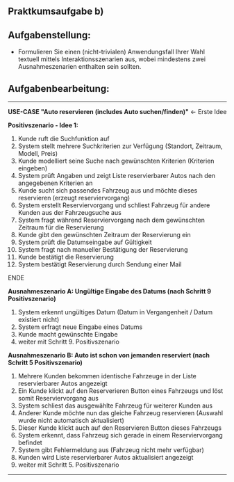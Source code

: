 ## **Praktkumsaufgabe b)**

## **Aufgabenstellung:**
* Formulieren Sie einen (nicht-trivialen) Anwendungsfall Ihrer Wahl textuell mittels Interaktionsszenarien aus, wobei mindestens zwei Ausnahmeszenarien enthalten sein sollten.

## **Aufgabenbearbeitung:**

---
__USE-CASE "Auto reservieren (includes Auto suchen/finden)"__ <- Erste Idee

__Positivszenario - Idee 1:__ 

1. Kunde ruft die Suchfunktion auf 
2. System stellt mehrere Suchkriterien zur Verfügung (Standort, Zeitraum, Modell, Preis)
3. Kunde modelliert seine Suche nach gewünschten Kriterien (Kriterien eingeben)
4. System prüft Angaben und zeigt Liste reservierbarer Autos nach den angegebenen Kriterien an
5. Kunde sucht sich passendes Fahrzeug aus und möchte dieses reservieren (erzeugt reserviervorgang)
6. System erstellt Reserviervorgang und schliest Fahrzeug für andere Kunden aus der Fahrzeugsuche aus
7. System fragt während Reserviervorgang nach dem gewünschten Zeitraum für die Reservierung
8. Kunde gibt den gewünschten Zeitraum der Reservierung ein
9. System prüft die Datumseingabe auf Gültigkeit
10. System fragt nach manueller Bestätigung der Reservierung
11. Kunde bestätigt die Reservierung
12. System bestätigt Reservierung durch Sendung einer Mail

ENDE

__Ausnahmeszenario A: Ungültige Eingabe des Datums (nach Schritt 9 Positivszenario)__

1. System erkennt ungültiges Datum (Datum in Vergangenheit / Datum existiert nicht)
2. System erfragt neue Eingabe eines Datums
3. Kunde macht gewünschte Eingabe
4. weiter mit Schritt 9. Positivszenario

__Ausnahmeszenario B: Auto ist schon von jemanden reserviert (nach Schritt 5 Positivszenario)__

1. Mehrere Kunden bekommen identische Fahrzeuge in der Liste reservierbarer Autos  angezeigt 
2. Ein Kunde klickt auf den Reserverieren Button eines Fahrzeugs und löst somit Reserviervorgang aus
3. System schliest das ausgewählte Fahrzeug für weiterer Kunden aus
4. Anderer Kunde möchte nun das gleiche Fahrzeug reservieren (Auswahl wurde nicht automatisch aktualisiert) 
5. Dieser Kunde klickt auch auf den Reservieren Button dieses Fahrzeugs
6. System erkennt, dass Fahrzeug sich gerade in einem Reserviervorgang befindet
7. System gibt Fehlermeldung aus (Fahrzeug nicht mehr verfügbar)
8. Kunden wird Liste reservierbarer Autos aktualisiert angezeigt
9. weiter mit Schritt 5. Positivszenario

---

